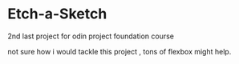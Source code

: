 # Etch-a-Sketch
2nd last project for odin project foundation course 

not sure how i would tackle this project , tons of flexbox might help.
